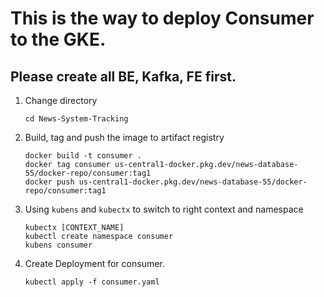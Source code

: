 # This is the way to deploy Consumer to the GKE. 

## Please create all BE, Kafka, FE first.

1. Change directory
    ```
    cd News-System-Tracking
    ```

2. Build, tag and push the image to artifact registry
    ```
    docker build -t consumer .
    docker tag consumer us-central1-docker.pkg.dev/news-database-55/docker-repo/consumer:tag1
    docker push us-central1-docker.pkg.dev/news-database-55/docker-repo/consumer:tag1 
    ```

3.  Using `kubens` and `kubectx` to switch to right context and namespace
    ```
    kubectx [CONTEXT_NAME]
    kubectl create namespace consumer
    kubens consumer
    ```

4. Create Deployment for consumer.
    ```
    kubectl apply -f consumer.yaml
    ```
    